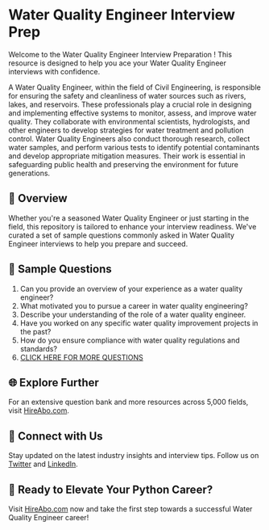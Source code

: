 # Water Quality Engineer Interview Prep

Welcome to the Water Quality Engineer Interview Preparation ! This resource is designed to help you ace your Water Quality Engineer interviews with confidence.

A Water Quality Engineer, within the field of Civil Engineering, is responsible for ensuring the safety and cleanliness of water sources such as rivers, lakes, and reservoirs. These professionals play a crucial role in designing and implementing effective systems to monitor, assess, and improve water quality. They collaborate with environmental scientists, hydrologists, and other engineers to develop strategies for water treatment and pollution control. Water Quality Engineers also conduct thorough research, collect water samples, and perform various tests to identify potential contaminants and develop appropriate mitigation measures. Their work is essential in safeguarding public health and preserving the environment for future generations.

## 🚀 Overview

Whether you're a seasoned Water Quality Engineer or just starting in the field, this repository is tailored to enhance your interview readiness. We've curated a set of sample questions commonly asked in Water Quality Engineer interviews to help you prepare and succeed.

## 📝 Sample Questions

1. Can you provide an overview of your experience as a water quality engineer?
2. What motivated you to pursue a career in water quality engineering?
3. Describe your understanding of the role of a water quality engineer.
4. Have you worked on any specific water quality improvement projects in the past?
5. How do you ensure compliance with water quality regulations and standards?
6. [CLICK HERE FOR MORE QUESTIONS](https://hireabo.com/job/3_0_48/Water%20Quality%20Engineer)

## 🌐 Explore Further

For an extensive question bank and more resources across 5,000 fields, visit [HireAbo.com](https://www.hireabo.com).

## 📱 Connect with Us

Stay updated on the latest industry insights and interview tips. Follow us on [Twitter](https://twitter.com/hireabo) and [LinkedIn](https://www.linkedin.com/in/hire-abo-3609972a8/).

## 🚀 Ready to Elevate Your Python Career?

Visit [HireAbo.com](https://www.hireabo.com) now and take the first step towards a successful Water Quality Engineer career!